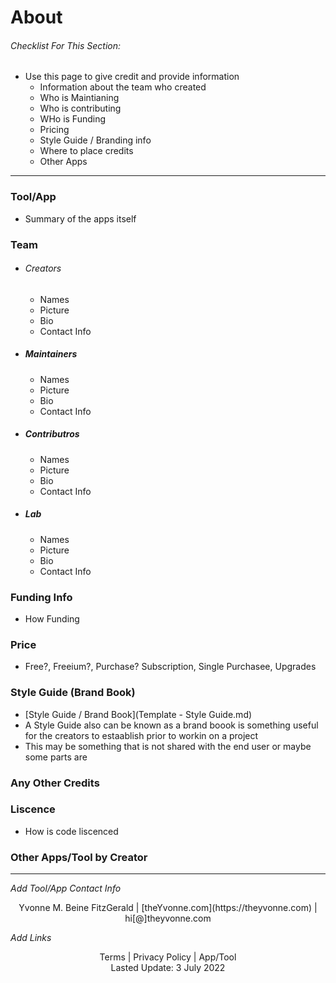 # About


###### _Checklist For This Section:_  
- Use this page to give credit and provide information
    - Information about the team who created
    - Who is Maintianing
    - Who is contributing
    - WHo is Funding
    - Pricing
    - Style Guide / Branding info
    - Where to place credits
    - Other Apps
---

### Tool/App
- Summary of the apps itself


### Team
- ###### Creators
    - Names
    - Picture
    - Bio
    - Contact Info
- ##### Maintainers
    - Names
    - Picture
    - Bio
    - Contact Info
- ##### Contributros
    - Names
    - Picture
    - Bio
    - Contact Info
- ##### Lab
   - Names
    - Picture
    - Bio
    - Contact Info

### Funding Info
- How Funding

### Price
- Free?, Freeium?, Purchase? Subscription, Single Purchasee, Upgrades

### Style Guide (Brand Book)
- [Style Guide / Brand Book](Template - Style Guide.md)
- A Style Guide also can be known as a brand boook is something useful for the creators to estaablish prior to workin on a project
- This may be something that is not shared with the end user or maybe some parts are

### Any Other Credits

### Liscence

- How is code liscenced

### Other Apps/Tool by Creator


---
_Add Tool/App Contact Info_
<center>Yvonne M. Beine FitzGerald | [theYvonne.com](https://theyvonne.com) | hi[@]theyvonne.com </center>  

_Add Links_

<center>Terms | Privacy Policy | App/Tool </center>

<center>Lasted Update: 3 July 2022 </center>

